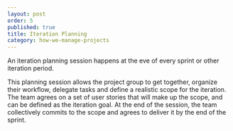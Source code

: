 ```yaml
---
layout: post
order: 5
published: true
title: Iteration Planning
category: how-we-manage-projects
---
```

An iteration planning session happens at the eve of every sprint or other iteration period. 

<!-- more -->

This planning session allows the project group to get together, organize their workflow, delegate tasks and define a realistic scope for the iteration. The team agrees on a set of user stories that will make up the scope, and can be defined as the iteration goal. At the end of the session, the team collectively commits to the scope and agrees to deliver it by the end of the sprint.
